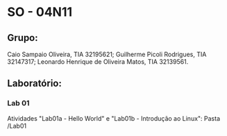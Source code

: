 # SO - 04N11

## Grupo:
 Caio Sampaio Oliveira, TIA 32195621;
 Guilherme Picoli Rodrigues, TIA 32147317;
 Leonardo Henrique de Oliveira Matos, TIA 32139561.

## Laboratório:
### Lab 01
Atividades "Lab01a - Hello World" e "Lab01b - Introdução ao Linux": Pasta /Lab01
